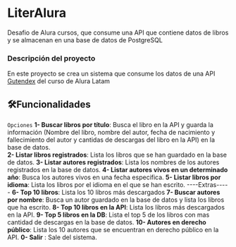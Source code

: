 # LiterAlura
Desafio de Alura cursos, que consume una API que contiene datos de libros y se almacenan en una base de datos de PostgreSQL

<h3>Descripción del proyecto</h3> 

En este proyecto se crea un sistema que consume los datos de una API [Gutendex](https://gutendex.com/) del curso de Alura Latam

## :hammer_and_wrench:Funcionalidades

`Opciones`
 **1- Buscar libros por título**: Busca el libro en la API y guarda la información (Nombre del libro, nombre del autor, fecha de nacimiento y fallecimiento del autor y cantidas de descargas del libro en la API) en la base de datos.                  
 **2- Listar libros registrados**: Lista los libros que se han guardado en la base de datos.
 **3- Listar autores registrados**: Lista los nombres de los autores registrados en la base de datos.
 **4- Listar autores vivos en un determinado año**: Busca los autores vivos en una fecha especifica. 
 **5- Listar libros por idioma**: Lista los libros por el idioma en el que se han escrito. 
 ----Extras-----
 **6- Top 10 libros**: Lista los 10 libros más descargados 
 **7- Buscar autores por nombre**: Busca un autor guardado en la base de datos y lista los libros que ha escrito.
 **8- Top 10 libros en la API**: Lista los libros más descargados en la API.
 **9- Top 5 libros en la DB**: Lista el top 5 de los libros con mas cantidad de descargas en la base de datos.
 **10- Autores en derecho público**: Lista los 10 autores que se encuentran en derecho público en la API.
 **0- Salir** : Sale del sistema. 

 
